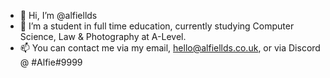 - 👋 Hi, I’m @alfiellds
- 👀 I’m a student in full time education, currently studying Computer Science, Law & Photography at A-Level.
- 📫 You can contact me via my email, hello@alfiellds.co.uk, or via Discord @ #Alfie#9999
